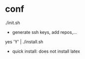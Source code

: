 conf
====

./init.sh

* generate ssh keys, add repos,...

yes 'Y' | ./install.sh

* quick install: does not install latex
